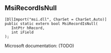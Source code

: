 ## MsiRecordIsNull

```
[DllImport("msi.dll", CharSet = CharSet.Auto)]
public static extern bool MsiRecordIsNull(
   IntPtr hRecord,
   int iField
);
```

Microsoft documentation: (TODO)
